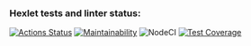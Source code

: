 ### Hexlet tests and linter status:
[![Actions Status](https://github.com/korolvitalii/frontend-project-lvl2/workflows/hexlet-check/badge.svg)](https://github.com/korolvitalii/frontend-project-lvl2/actions)
[![Maintainability](https://api.codeclimate.com/v1/badges/13ce53b779225a624273/maintainability)](https://codeclimate.com/github/korolvitalii/frontend-project-lvl2/maintainability)
![NodeCI](https://github.com/korolvitalii/frontend-project-lvl2/workflows/NodeCI/badge.svg)
[![Test Coverage](https://api.codeclimate.com/v1/badges/13ce53b779225a624273/test_coverage)](https://codeclimate.com/github/korolvitalii/frontend-project-lvl2/test_coverage)